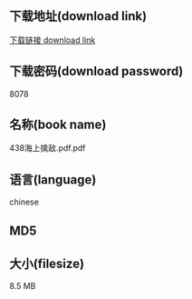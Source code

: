 ## 下载地址(download link)
[下载链接 download link](https://tutu365.netlify.app/?s=438%E6%B5%B7%E4%B8%8A%E6%93%92%E6%95%8C.pdf)

## 下载密码(download password)
8078

## 名称(book name)
438海上擒敌.pdf.pdf

## 语言(language)
chinese

## MD5


## 大小(filesize)
8.5 MB
